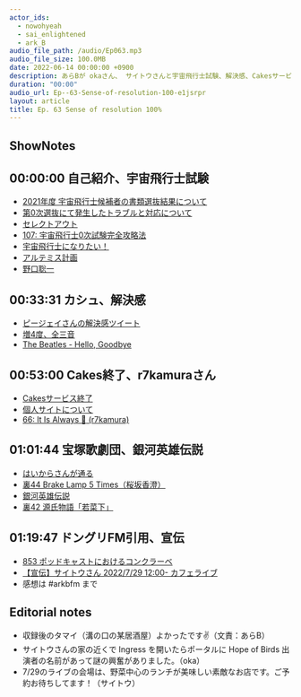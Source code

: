 ```yaml
---
actor_ids:
  - nowohyeah
  - sai_enlightened
  - ark_B
audio_file_path: /audio/Ep063.mp3
audio_file_size: 100.0MB
date: 2022-06-14 00:00:00 +0900
description: あらBが okaさん、 サイトウさんと宇宙飛行士試験、解決感、Cakesサービス終了、宝塚歌劇団、銀河英雄伝説、死後ポッドキャストの行く末などについて話しました。
duration: "00:00"
audio_url: Ep--63-Sense-of-resolution-100-e1jsrpr
layout: article
title: Ep. 63 Sense of resolution 100%
---
```

## ShowNotes

## 00:00:00 自己紹介、宇宙飛行士試験

* [2021年度 宇宙飛行士候補者の書類選抜結果について](https://astro-mission.jaxa.jp/astro_selection/news/detail/002299.html)
* [第0次選抜にて発生したトラブルと対応について](https://astro-mission.jaxa.jp/astro_selection/news/detail/002299.html)
* [セレクトアウト](https://koyamachuya.com/column/adopt_criteria_of_astronaut/12084/)
* [107: 宇宙飛行士0次試験完全攻略法](https://anchor.fm/pod-de-engineer/episodes/107-0-e1iqar5/a-a7vbv9r)
* [宇宙飛行士になりたい！](https://www.asahi.com/special/podcasts/item/?itemid=395a6aa8-f4b6-4564-8c86-ae5000682fe6)
* [アルテミス計画](https://sorabatake.jp/14652/)
* [野口聡一](https://twitter.com/astro_soichi)

## 00:33:31 カシュ、解決感

* [ピージェイさんの解決感ツイート](https://twitter.com/xiPJ/status/1530885604807876608)
* [増4度、全三音](https://ja.wikipedia.org/wiki/%E4%B8%89%E5%85%A8%E9%9F%B3)
* [The Beatles - Hello, Goodbye](https://www.youtube.com/watch?v=rblYSKz_VnI)

## 00:53:00 Cakes終了、r7kamuraさん

* [Cakesサービス終了](https://twitter.com/mehori/status/1529446186247245824?s=20&t=EpNmhPCxmXBWNrlr4qaJfA)
* [個人サイトについて](https://r7kamura.com/articles/2020-09-21-personal-website)
* [66: It Is Always :sushi: (r7kamura)](https://rebuild.fm/66/)

## 01:01:44 宝塚歌劇団、銀河英雄伝説

* [はいからさんが通る](https://kageki.hankyu.co.jp/revue/2020/haikarasangatooru/index.html)
* [裏44 Brake Lamp 5 Times（桜坂香澄）](https://soundcloud.com/sai-486043256/44-brake-lamp-5-times)
* [銀河英雄伝説](https://amzn.to/3aTGNyg)
* [裏42 源氏物語「若菜下」](https://soundcloud.com/sai-486043256/42a)

## 01:19:47 ドングリFM引用、宣伝

* [853 ポッドキャストにおけるコンクラーベ](https://soundcloud.com/dongurifm/853a)
* [【宣伝】サイトウさん 2022/7/29 12:00- カフェライブ](https://twitter.com/sai_enlightened/status/1534519099132645377?s=20&t=9Qr145xw5YOavK4ZFdIxqw)
* 感想は #arkbfm まで

## Editorial notes

* 収録後のタマイ（溝の口の某居酒屋）よかったです✌（文責：あらB）
* サイトウさんの家の近くで Ingress を開いたらポータルに Hope of Birds 出演者の名前があって謎の興奮がありました。（oka）
* 7/29のライブの会場は、野菜中心のランチが美味しい素敵なお店です。ご予約お待ちしてます！（サイトウ）